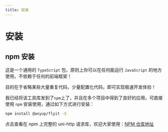 ```yaml
---
title: 安装
---
```


# 安装

## npm 安装

这是一个通用的 `TypeScript` 包，原则上你可以在任何能运行 `JavaScript` 的地方使用，不依赖于任何的前端框架！

目的在于省略某些大量重复代码，少量配置化代码，即可实现极速开发体验！

我已经将该工具库发到了`npm`上了，并且在多个项目中得到了良好的应用，可直接使用 `npm` 安装使用，通过如下方式进行安装：

```bash
npm install @anyup/flyit -S
```

点击查看在 npm 上完整的 uni-http 请求库，欢迎大家使用：[NPM 仓库地址](https://www.npmjs.com/package/@anyup/flyit)

